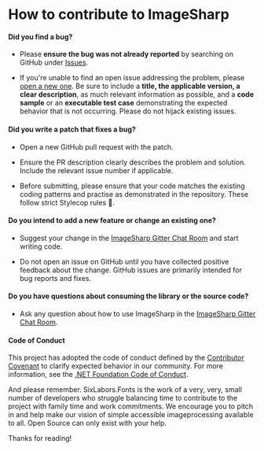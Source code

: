 # How to contribute to ImageSharp

#### **Did you find a bug?**

- Please **ensure the bug was not already reported** by searching on GitHub under [Issues](https://github.com/SixLabors/Fonts/issues).

- If you're unable to find an open issue addressing the problem, please [open a new one](https://github.com/SixLabors/Fonts/issues/new). Be sure to include a **title, the applicable version, a clear description**, as much relevant information as possible, and a **code sample** or an **executable test case** demonstrating the expected behavior that is not occurring. Please do not hijack existing issues.

#### **Did you write a patch that fixes a bug?**

* Open a new GitHub pull request with the patch.

* Ensure the PR description clearly describes the problem and solution. Include the relevant issue number if applicable.

* Before submitting, please ensure that your code matches the existing coding patterns and practise as demonstrated in the repository. These follow strict Stylecop rules :cop:.

#### **Do you intend to add a new feature or change an existing one?**

* Suggest your change in the [ImageSharp Gitter Chat Room](https://gitter.im/ImageSharp/General) and start writing code.

* Do not open an issue on GitHub until you have collected positive feedback about the change. GitHub issues are primarily intended for bug reports and fixes.


#### **Do you have questions about consuming the library or the source code?**

* Ask any question about how to use ImageSharp in the [ImageSharp Gitter Chat Room](https://gitter.im/ImageSharp/General).

#### Code of Conduct  
This project has adopted the code of conduct defined by the [Contributor Covenant](https://contributor-covenant.org/) to clarify expected behavior in our community.
For more information, see the [.NET Foundation Code of Conduct](https://dotnetfoundation.org/code-of-conduct).

And please remember. SixLabors.Fonts is the work of a very, very, small number of developers who struggle balancing time to contribute to the project with family time and work commitments. We encourage you to pitch in and help make our vision of simple accessible imageprocessing available to all. Open Source can only exist with your help.

Thanks for reading!
